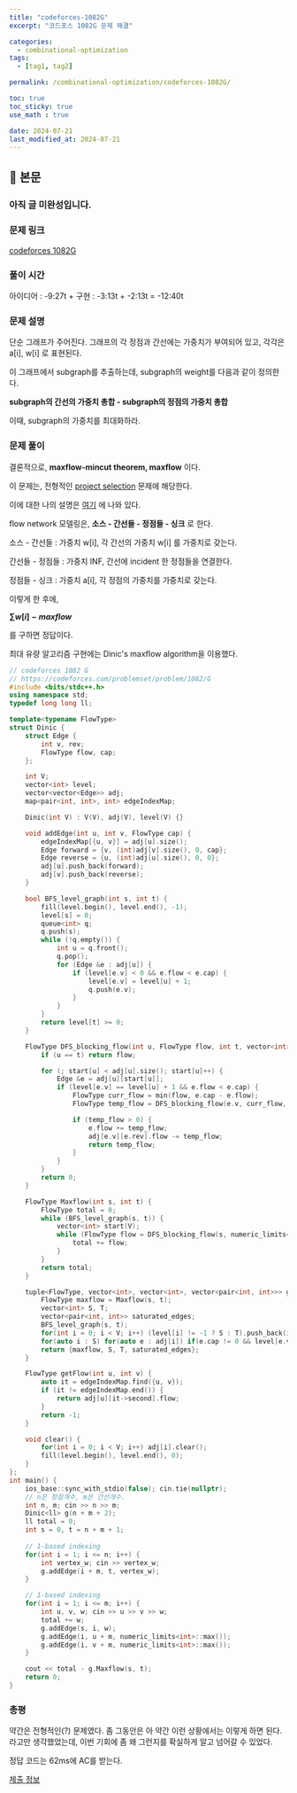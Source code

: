 ```yaml
---
title: "codeforces-1082G"
excerpt: "코드포스 1082G 문제 해결"

categories:
  - combinational-optimization
tags:
  - [tag1, tag2]

permalink: /combinational-optimization/codeforces-1082G/

toc: true
toc_sticky: true
use_math : true

date: 2024-07-21
last_modified_at: 2024-07-21
---
```


## 🦥 본문

### 아직 글 미완성입니다.

### 문제 링크 

[codeforces 1082G](https://codeforces.com/problemset/problem/1082/G)

### 풀이 시간 

아이디어 : -9:27t + 구현 : -3:13t + -2:13t = -12:40t

### 문제 설명

단순 그래프가 주어진다. 그래프의 각 정점과 간선에는 가중치가 부여되어 있고, 각각은 a[i], w[i] 로 표현된다. 

이 그래프에서 subgraph를 추출하는데, subgraph의 weight를 다음과 같이 정의한다. 

**subgraph의 간선의 가중치 총합 - subgraph의 정점의 가중치 총합**

이때, subgraph의 가중치를 최대화하라.


### 문제 풀이

결론적으로, **maxflow-mincut theorem, maxflow** 이다. 

이 문제는, 전형적인 [project selection](https://codeforces.com/blog/entry/101354) 문제에 해당한다. 

이에 대한 나의 설명은 [여기](https://2e2guk.github.io/combinational-optimization/Project-Selection/) 에 나와 있다.

flow network 모델링은, **소스 - 간선들 - 정점들 - 싱크** 로 한다. 

소스 - 간선들 : 가중치 w[i], 각 간선의 가중치 w[i] 를 가중치로 갖는다. 

간선들 - 정점들 : 가중치 INF, 간선에 incident 한 정점들을 연결한다. 

정점들 - 싱크 : 가중치 a[i], 각 정점의 가중치를 가중치로 갖는다. 

이렇게 한 후에, 

**$\sum w[i] - maxflow$** 

를 구하면 정답이다. 

최대 유량 알고리즘 구현에는 Dinic's maxflow algorithm을 이용했다.

```cpp
// codeforces 1082 G
// https://codeforces.com/problemset/problem/1082/G
#include <bits/stdc++.h>
using namespace std;
typedef long long ll;

template<typename FlowType>
struct Dinic {
    struct Edge {
        int v, rev;
        FlowType flow, cap;
    };

    int V;
    vector<int> level;
    vector<vector<Edge>> adj;
    map<pair<int, int>, int> edgeIndexMap;

    Dinic(int V) : V(V), adj(V), level(V) {}

    void addEdge(int u, int v, FlowType cap) {
        edgeIndexMap[{u, v}] = adj[u].size();
        Edge forward = {v, (int)adj[v].size(), 0, cap};
        Edge reverse = {u, (int)adj[u].size(), 0, 0};
        adj[u].push_back(forward);
        adj[v].push_back(reverse);
    }

    bool BFS_level_graph(int s, int t) {
        fill(level.begin(), level.end(), -1);
        level[s] = 0;
        queue<int> q;
        q.push(s);
        while (!q.empty()) {
            int u = q.front();
            q.pop();
            for (Edge &e : adj[u]) {
                if (level[e.v] < 0 && e.flow < e.cap) {
                    level[e.v] = level[u] + 1;
                    q.push(e.v);
                }
            }
        }
        return level[t] >= 0;
    }

    FlowType DFS_blocking_flow(int u, FlowType flow, int t, vector<int> &start) {
        if (u == t) return flow;

        for (; start[u] < adj[u].size(); start[u]++) {
            Edge &e = adj[u][start[u]];
            if (level[e.v] == level[u] + 1 && e.flow < e.cap) {
                FlowType curr_flow = min(flow, e.cap - e.flow);
                FlowType temp_flow = DFS_blocking_flow(e.v, curr_flow, t, start);

                if (temp_flow > 0) {
                    e.flow += temp_flow;
                    adj[e.v][e.rev].flow -= temp_flow;
                    return temp_flow;
                }
            }
        }
        return 0;
    }

    FlowType Maxflow(int s, int t) {
        FlowType total = 0;
        while (BFS_level_graph(s, t)) {
            vector<int> start(V);
            while (FlowType flow = DFS_blocking_flow(s, numeric_limits<FlowType>::max(), t, start)) {
                total += flow;
            }
        }
        return total;
    }

    tuple<FlowType, vector<int>, vector<int>, vector<pair<int, int>>> getMincut(int s, int t) {
        FlowType maxflow = Maxflow(s, t);
        vector<int> S, T;
        vector<pair<int, int>> saturated_edges;
        BFS_level_graph(s, t);
        for(int i = 0; i < V; i++) (level[i] != -1 ? S : T).push_back(i);
        for(auto i : S) for(auto e : adj[i]) if(e.cap != 0 && level[e.v] == -1) saturated_edges.emplace_back(i, e.v);
        return {maxflow, S, T, saturated_edges};
    }

    FlowType getFlow(int u, int v) {
        auto it = edgeIndexMap.find({u, v});
        if (it != edgeIndexMap.end()) {
            return adj[u][it->second].flow;
        }
        return -1;
    }

    void clear() {
        for(int i = 0; i < V; i++) adj[i].clear();
        fill(level.begin(), level.end(), 0);
    }
};
int main() {
    ios_base::sync_with_stdio(false); cin.tie(nullptr);
    // n은 정점개수, m은 간선개수.
    int n, m; cin >> n >> m;
    Dinic<ll> g(n + m + 2);
    ll total = 0;
    int s = 0, t = n + m + 1;
    
    // 1-based indexing
    for(int i = 1; i <= n; i++) {
        int vertex_w; cin >> vertex_w;
        g.addEdge(i + m, t, vertex_w);
    }

    // 1-based indexing
    for(int i = 1; i <= m; i++) {
        int u, v, w; cin >> u >> v >> w;
        total += w;
        g.addEdge(s, i, w);
        g.addEdge(i, u + m, numeric_limits<int>::max());
        g.addEdge(i, v + m, numeric_limits<int>::max());
    }

    cout << total - g.Maxflow(s, t);
    return 0;
}
```


### 총평

약간은 전형적인(?) 문제였다. 좀 그동안은 아 약간 이런 상황에서는 이렇게 하면 된다. 라고만 생각했었는데, 이번 기회에 좀 왜 그런지를 확실하게 알고 넘어갈 수 있었다. 

정답 코드는 62ms에 AC를 받는다. 

[제출 정보](https://codeforces.com/contest/1082/submission/271677576)






